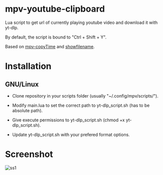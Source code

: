 # mpv-youtube-clipboard
Lua script to get url of currently playing youtube video and download it with yt-dlp. 

By default, the script is bound to "Ctrl + Shift + Y".

Based on [mpv-copyTime](https://github.com/Arieleg/mpv-copyTime) and [showfilename](https://github.com/yuukidach/mpv-scripts).

# Installation

## GNU/Linux

* Clone repository in your scripts folder (usually "~/.config/mpv/scripts/").

* Modify main.lua to set the correct path to yt-dlp_script.sh (has to be absolute path).

* Give execute permissions to yt-dlp_script.sh (chmod +x yt-dlp_script.sh).

* Update yt-dlp_script.sh with your prefered format options.


# Screenshot
![ss1](https://user-images.githubusercontent.com/39190784/124830911-7361ff00-df72-11eb-9ac2-16c17518b821.png)

